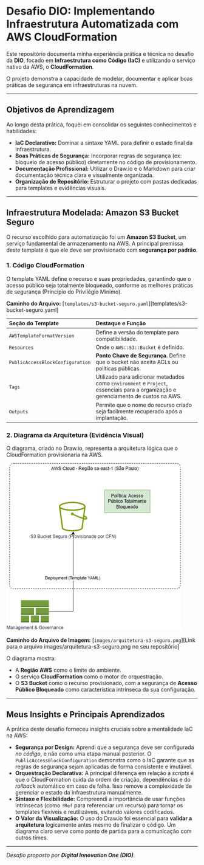 # Desafio DIO: Implementando Infraestrutura Automatizada com AWS CloudFormation

Este repositório documenta minha experiência prática e técnica no desafio da **DIO**, focado em **Infraestrutura como Código (IaC)** e utilizando o serviço nativo da AWS, o **CloudFormation**.

O projeto demonstra a capacidade de modelar, documentar e aplicar boas práticas de segurança em infraestruturas na nuvem.

---

## Objetivos de Aprendizagem

Ao longo desta prática, foquei em consolidar os seguintes conhecimentos e habilidades:

* **IaC Declarativo:** Dominar a sintaxe YAML para definir o estado final da infraestrutura.
* **Boas Práticas de Segurança:** Incorporar regras de segurança (ex: bloqueio de acesso público) diretamente no código de provisionamento.
* **Documentação Profissional:** Utilizar o Draw.io e o Markdown para criar documentação técnica clara e visualmente organizada.
* **Organização de Repositório:** Estruturar o projeto com pastas dedicadas para templates e evidências visuais.

---

## Infraestrutura Modelada: Amazon S3 Bucket Seguro

O recurso escolhido para automatização foi um **Amazon S3 Bucket**, um serviço fundamental de armazenamento na AWS. A principal premissa deste template é que ele deve ser provisionado com **segurança por padrão**.

### 1. Código CloudFormation

O template YAML define o recurso e suas propriedades, garantindo que o acesso público seja totalmente bloqueado, conforme as melhores práticas de segurança (Princípio do Privilégio Mínimo).

**Caminho do Arquivo:** [`templates/s3-bucket-seguro.yaml`][templates/s3-bucket-seguro.yaml]

| Seção do Template | Destaque e Função |
| :--- | :--- |
| `AWSTemplateFormatVersion` | Define a versão do template para compatibilidade. |
| `Resources` | Onde o `AWS::S3::Bucket` é definido. |
| `PublicAccessBlockConfiguration` | **Ponto Chave de Segurança.** Define que o bucket não aceita ACLs ou políticas públicas. |
| `Tags` | Utilizado para adicionar metadados como `Environment` e `Project`, essenciais para a organização e gerenciamento de custos na AWS. |
| `Outputs` | Permite que o nome do recurso criado seja facilmente recuperado após a implantação. |

### 2. Diagrama da Arquitetura (Evidência Visual)

O diagrama, criado no Draw.io, representa a arquitetura lógica que o CloudFormation provisionaria na AWS.

![Diagrama de arquitetura do S3 Bucket Seguro orquestrado pelo CloudFormation.](./images/arquitetura-s3-seguro.png)

**Caminho do Arquivo de Imagem:** [`images/arquitetura-s3-seguro.png`][Link para o arquivo images/arquitetura-s3-seguro.png no seu repositório]

O diagrama mostra:
* A **Região AWS** como o limite do ambiente.
* O serviço **CloudFormation** como o motor de orquestração.
* O **S3 Bucket** como o recurso provisionado, com a segurança de **Acesso Público Bloqueado** como característica intrínseca da sua configuração.

---

## Meus Insights e Principais Aprendizados

A prática deste desafio forneceu insights cruciais sobre a mentalidade IaC na AWS:

* **Segurança por Design:** Aprendi que a segurança deve ser configurada *no código*, e não como uma etapa manual posterior. O `PublicAccessBlockConfiguration` demonstra como o IaC garante que as regras de segurança sejam aplicadas de forma consistente e imutável.
* **Orquestração Declarativa:** A principal diferença em relação a *scripts* é que o CloudFormation cuida da ordem de criação, dependências e do *rollback* automático em caso de falha. Isso remove a complexidade de gerenciar o estado da infraestrutura manualmente.
* **Sintaxe e Flexibilidade:** Compreendi a importância de usar funções intrínsecas (como `!Ref` para referenciar um recurso) para tornar os templates flexíveis e reutilizáveis, evitando valores codificados.
* **O Valor da Visualização:** O uso do Draw.io foi essencial para **validar a arquitetura** logicamente antes mesmo de finalizar o código. Um diagrama claro serve como ponto de partida para a comunicação com outros times.

---

*Desafio proposto por **Digital Innovation One (DIO)**.*
